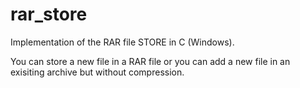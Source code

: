 # rar_store
Implementation of the RAR file STORE in C (Windows).

You can store a new file in a RAR file or you can add a new file in an exisiting archive but without compression.
